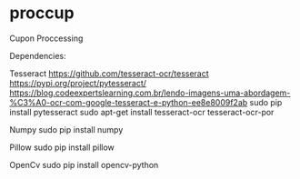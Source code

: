 # proccup
Cupon Proccessing

Dependencies:

Tesseract
https://github.com/tesseract-ocr/tesseract
https://pypi.org/project/pytesseract/
https://blog.codeexpertslearning.com.br/lendo-imagens-uma-abordagem-%C3%A0-ocr-com-google-tesseract-e-python-ee8e8009f2ab
sudo pip install pytesseract
sudo apt-get install tesseract-ocr tesseract-ocr-por

Numpy
sudo pip install numpy

Pillow
sudo pip install pillow

OpenCv
sudo pip install opencv-python

